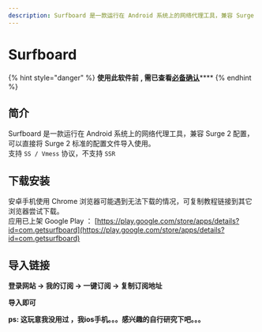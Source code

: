 ```yaml
---
description: Surfboard 是一款运行在 Android 系统上的网络代理工具，兼容 Surge 2 配置，可以直接将 Surge 2 标准的配置文件导入使用
---
```


# Surfboard

{% hint style="danger" %}
**使用此软件前** **, 需已查看**[**必备确认**](../faq/errorfaq.md)\*\*\*\*
{% endhint %}

## 简介

Surfboard 是一款运行在 Android 系统上的网络代理工具，兼容 Surge 2 配置，可以直接将 Surge 2 标准的配置文件导入使用。  
支持 `SS / Vmess` 协议，不支持 `SSR` 

## 下载安装

安卓手机使用 Chrome 浏览器可能遇到无法下载的情况，可复制教程链接到其它浏览器尝试下载。  
应用已上架 Google Play ： [https://play.google.com/store/apps/details?id=com.getsurfboard](https://play.google.com/store/apps/details?id=com.getsurfboard)

## 导入链接

**登录网站 -&gt; 我的订阅 -&gt; 一键订阅 -&gt; 复制订阅地址**

**导入即可**

**ps: 这玩意我没用过 ，我ios手机。。。感兴趣的自行研究下吧。。。**



